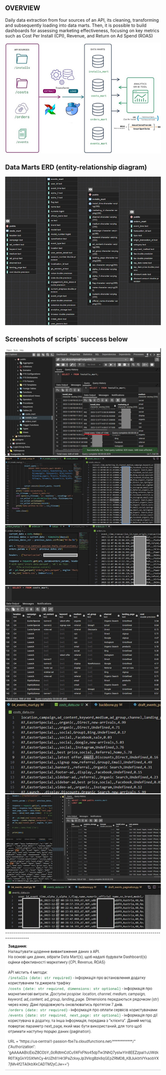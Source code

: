 ## OVERVIEW

Daily data extraction from four sources of an API, its cleaning, transforming and subsequently loading into data marts. Then, it is possible to build dashboards for assessing marketing effectiveness, focusing on key metrics such as Cost Per Install (CPI), Revenue, and Return on Ad Spend (ROAS)

<img src="/images/overview_image.jpg" />

## Data Marts ERD (entity-relationship diagram)

<img src="/images/data_marts_ERD.jpg" />

## Screenshots of scripts` success below

<img src="/images/01_installs_mart.jpg" />

<img src="/images/01_installs_data_csv.jpg" />

<img src="/images/02_orders_data_csv.jpg" />

<img src="/images/03_costs_mart.jpg" />

<img src="/images/03_costs_data_csv.jpg" />

<img src="/images/04_events_mart.jpg" />

<img src="/images/04_events_data_csv.jpg" />
------------------------------------------------------------------------------------------
<img src="/images/task.jpg" />
